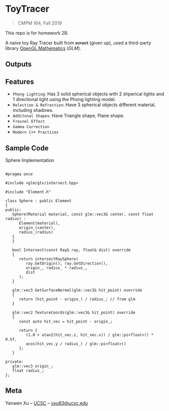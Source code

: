 # ToyTracer
> CMPM 164, Fall 2019

This repo is for homework 2B. 

A naive toy Ray Tracer built from ~~scract~~ (given up), used a third-party library [OpenGL Mathematics](https://github.com/g-truc/glm) (*GLM*). 

## Outputs



## Features

- `Phong Lighting`: Has 3 solid spherical objects with 2 shperical lights and 1 directional light using the Phong lighting model.
- `Relection & Refraction`: Have 3 spherical objects different material, including shadows.
- `Additonal Shapes`: Have Triangle shape, Plane shape.
- `Fresnel Effect`
- `Gamma Correction`
- `Modern C++ Practices`

## Sample Code

Sphere Implementation

```

#pragma once

#include <glm/gtx/intersect.hpp>

#include "Element.h"

class Sphere : public Element
{
public:
   Sphere(Material material, const glm::vec3& center, const float radius) :
      Element(material),
      origin_(center),
      radius_(radius)
   {
   }

   bool Intersect(const Ray& ray, float& dist) override
   {
      return intersectRaySphere(
         ray.GetOrigin(), ray.GetDirection(),
         origin_, radius_ * radius_,
         dist
      );
   }

   glm::vec3 GetSurfaceNormal(glm::vec3& hit_point) override
   {
      return (hit_point - origin_) / radius_; // from glm
   }

   glm::vec2 TextureCoords(glm::vec3& hit_point) override
   {
      const auto hit_vec = hit_point - origin_;

      return {
         (1.0 + atan2(hit_vec.z, hit_vec.x)) / glm::pi<float>() * 0.5f,
         acos(hit_vec.y / radius_) / glm::pi<float>()
      };
   }

private:
   glm::vec3 origin_;
   float radius_;
};

```

## Meta

Yanwen Xu – [UCSC](https://people.ucsc.edu/~yxu83/) – yxu83@ucsc.edu

